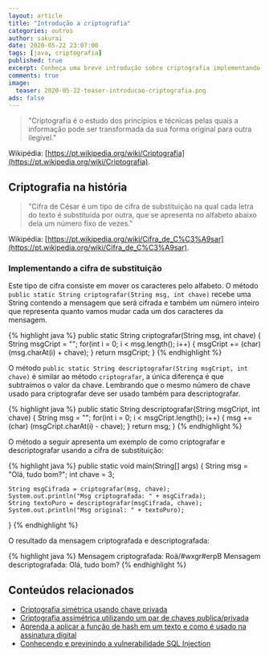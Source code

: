 ```yaml
---
layout: article
title: "Introdução a criptografia"
categories: outros
author: sakurai
date: 2020-05-22 23:07:00
tags: [java, criptografia]
published: true
excerpt: Conheça uma breve introdução sobre criptografia implementando uma cifra de substituição.
comments: true
image:
  teaser: 2020-05-22-teaser-introducao-criptografia.png
ads: false
---
```


> "Criptografia é o estudo dos princípios e técnicas pelas quais a informação pode ser transformada da sua forma original para outra ilegível."

Wikipédia: [https://pt.wikipedia.org/wiki/Criptografia](https://pt.wikipedia.org/wiki/Criptografia).


## Criptografia na história

> "Cifra de César é um tipo de cifra de substituição na qual cada letra do texto é substituída por outra, que se apresenta no alfabeto abaixo dela um número fixo de vezes."

Wikipédia: [https://pt.wikipedia.org/wiki/Cifra_de_C%C3%A9sar](https://pt.wikipedia.org/wiki/Cifra_de_C%C3%A9sar).

### Implementando a cifra de substituição

Este tipo de cifra consiste em mover os caracteres pelo alfabeto. O método `public static String criptografar(String msg, int chave)` recebe uma String contendo a mensagem que será cifrada e também um número inteiro que representa quanto vamos mudar cada um dos caracteres da mensagem.

{% highlight java %}
public static String criptografar(String msg, int chave) {
    String msgCript = "";
    for(int i = 0; i < msg.length(); i++) {
        msgCript += (char) (msg.charAt(i) + chave);
    }
    return msgCript;
}
{% endhighlight %}

O método `public static String descriptografar(String msgCript, int chave)` é similar ao método `criptografar`, a única diferença é que subtraímos o valor da chave. Lembrando que o mesmo número de chave usado para criptografar deve ser usado também para descriptografar.

{% highlight java %}
public static String descriptografar(String msgCript, int chave) {
    String msg = "";
    for(int i = 0; i < msgCript.length(); i++) {
        msg += (char) (msgCript.charAt(i) - chave);
    }
    return msg;
}
{% endhighlight %}

O método a seguir apresenta um exemplo de como criptografar e descriptografar usando a cifra de substituição:

{% highlight java %}
public static void main(String[] args) {
    String msg = "Olá, tudo bom?";
    int chave = 3;

    String msgCifrada = criptografar(msg, chave);
    System.out.println("Msg criptografada: " + msgCifrada);
    String textoPuro = descriptografar(msgCifrada, chave);
    System.out.println("Msg original: " + textoPuro);
}
{% endhighlight %}

O resultado da mensagem criptografada e descriptografada:

{% highlight java %}
Mensagem criptografada: Roä/#wxgr#erpB
Mensagem descriptografada: Olá, tudo bom?
{% endhighlight %}

## Conteúdos relacionados

- [Criptografia simétrica usando chave privada](http://www.universidadejava.com.br/outros/criptografia-simetrica/)
- [Criptografia assimétrica utilizando um par de chaves publica/privada](http://www.universidadejava.com.br/outros/criptografia-assimetrica/)
- [Aprenda a aplicar a função de hash em um texto e como é usado na assinatura digital](http://www.universidadejava.com.br/outros/criptografia-funcao-hash/)
- [Conhecendo e previnindo a vulnerabilidade SQL Injection](http://www.universidadejava.com.br/outros/vulnerabilidade-sql-injection)